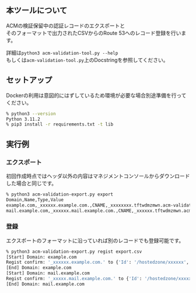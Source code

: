 ## 本ツールについて

ACMの検証保留中の認証レコードのエクスポートと  
そのフォーマットで出力されたCSVからのRoute 53へのレコード登録を行います。

詳細は`python3 acm-validation-tool.py --help`  
もしくは`acm-validation-tool.py`上のDocstringを参照してください。

## セットアップ

Dockerの利用は意図的にはずしているため環境が必要な場合別途準備を行ってください。

```bash
% python3 --version
Python 3.11.2
% pip3 install -r requirements.txt -t lib
```

## 実行例
### エクスポート

初回作成時点ではヘッダ以外の内容はマネジメントコンソールからダウンロードした場合と同じです。

```bash
% python3 acm-validation-export.py export
Domain,Name,Type,Value
example.com,_xxxxxx.example.com.,CNAME,_xxxxxxxx.tftwdmzmwn.acm-validations.aws.
mail.example.com,_xxxxxx.mail.example.com.,CNAME,_xxxxxx.tftwdmzmwn.acm-validations.aws.
```

### 登録

エクスポートのフォーマットに沿っていれば別のレコードでも登録可能です。

```bash
% python3 acm-validation-export.py regist export.csv
[Start] Domain: example.com
Regist confirm: '_xxxxxx.example.com.' to {'Id': '/hostedzone/xxxxxx', 'Name': 'example.com.'} [Y/n]y
[End] Domain: example.com
[Start] Domain: mail.example.com
Regist confirm: '_xxxxx.mail.example.com.' to {'Id': '/hostedzone/xxxxxx', 'Name': 'example.com.'} [Y/n]y
[End] Domain: mail.example.com
```

